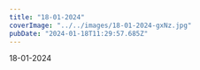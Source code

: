 ```yaml
---
title: "18-01-2024"
coverImage: "../../images/18-01-2024-gxNz.jpg"
pubDate: "2024-01-18T11:29:57.685Z"
---
```


18-01-2024

